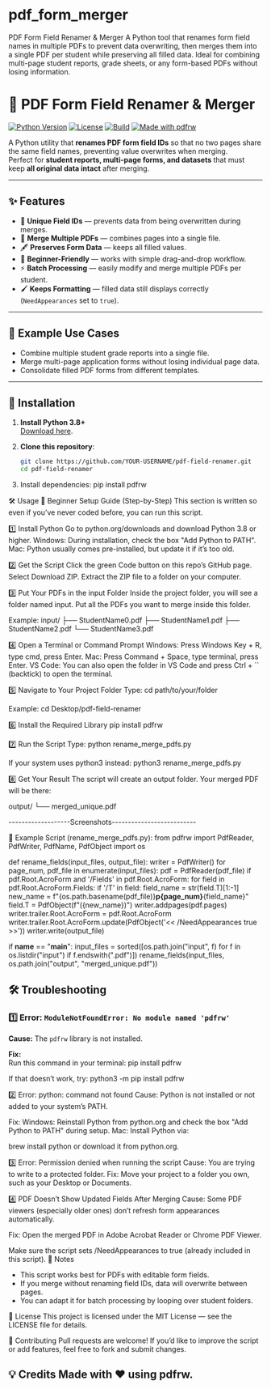 # pdf_form_merger
PDF Form Field Renamer &amp; Merger A Python tool that renames form field names in multiple PDFs to prevent data overwriting, then merges them into a single PDF per student while preserving all filled data. Ideal for combining multi-page student reports, grade sheets, or any form-based PDFs without losing information.


# 📝 PDF Form Field Renamer & Merger

[![Python Version](https://img.shields.io/badge/python-3.8%2B-blue)](https://www.python.org/downloads/)
[![License](https://img.shields.io/badge/license-MIT-green)](LICENSE)
[![Build](https://img.shields.io/badge/build-passing-brightgreen)]()
[![Made with pdfrw](https://img.shields.io/badge/made%20with-pdfrw-orange)](https://pypi.org/project/pdfrw/)

A Python utility that **renames PDF form field IDs** so that no two pages share the same field names, preventing value overwrites when merging.  
Perfect for **student reports, multi-page forms, and datasets** that must keep **all original data intact** after merging.  

---

## ✨ Features
- 🔄 **Unique Field IDs** — prevents data from being overwritten during merges.
- 📄 **Merge Multiple PDFs** — combines pages into a single file.
- 🖋 **Preserves Form Data** — keeps all filled values.
- 🎯 **Beginner-Friendly** — works with simple drag-and-drop workflow.
- ⚡ **Batch Processing** — easily modify and merge multiple PDFs per student.
- 🖌 **Keeps Formatting** — filled data still displays correctly (`NeedAppearances` set to `true`).

---

## 📂 Example Use Cases
- Combine multiple student grade reports into a single file.
- Merge multi-page application forms without losing individual page data.
- Consolidate filled PDF forms from different templates.

---

## 🚀 Installation
1. **Install Python 3.8+**  
   [Download here](https://www.python.org/downloads/).

2. **Clone this repository**:
   ```bash
   git clone https://github.com/YOUR-USERNAME/pdf-field-renamer.git
   cd pdf-field-renamer
3. Install dependencies:
pip install pdfrw


🛠 Usage
📖 Beginner Setup Guide (Step-by-Step)
This section is written so even if you’ve never coded before, you can run this script.

1️⃣ Install Python
Go to python.org/downloads and download Python 3.8 or higher.
Windows: During installation, check the box "Add Python to PATH".
Mac: Python usually comes pre-installed, but update it if it’s too old.

2️⃣ Get the Script
Click the green Code button on this repo’s GitHub page.
Select Download ZIP.
Extract the ZIP file to a folder on your computer.

3️⃣ Put Your PDFs in the input Folder
Inside the project folder, you will see a folder named input.
Put all the PDFs you want to merge inside this folder.

Example:
input/
├── StudentName0.pdf
├── StudentName1.pdf
├── StudentName2.pdf
└── StudentName3.pdf

4️⃣ Open a Terminal or Command Prompt
Windows: Press Windows Key + R, type cmd, press Enter.
Mac: Press Command + Space, type terminal, press Enter.
VS Code: You can also open the folder in VS Code and press Ctrl + `` (backtick) to open the terminal.

5️⃣ Navigate to Your Project Folder
Type:
cd path/to/your/folder

Example:
cd Desktop/pdf-field-renamer

6️⃣ Install the Required Library
pip install pdfrw

7️⃣ Run the Script
Type:
python rename_merge_pdfs.py

If your system uses python3 instead:
python3 rename_merge_pdfs.py

8️⃣ Get Your Result
The script will create an output folder.
Your merged PDF will be there:

output/
└── merged_unique.pdf

-------------------Screenshots--------------------------

📄 Example Script (rename_merge_pdfs.py):
from pdfrw import PdfReader, PdfWriter, PdfName, PdfObject
import os

def rename_fields(input_files, output_file):
    writer = PdfWriter()
    for page_num, pdf_file in enumerate(input_files):
        pdf = PdfReader(pdf_file)
        if pdf.Root.AcroForm and '/Fields' in pdf.Root.AcroForm:
            for field in pdf.Root.AcroForm.Fields:
                if '/T' in field:
                    field_name = str(field.T)[1:-1]
                    new_name = f"{os.path.basename(pdf_file)}__p{page_num}__{field_name}"
                    field.T = PdfObject(f"({new_name})")
        writer.addpages(pdf.pages)
    writer.trailer.Root.AcroForm = pdf.Root.AcroForm
    writer.trailer.Root.AcroForm.update(PdfObject('<< /NeedAppearances true >>'))
    writer.write(output_file)

if __name__ == "__main__":
    input_files = sorted([os.path.join("input", f) for f in os.listdir("input") if f.endswith(".pdf")])
    rename_fields(input_files, os.path.join("output", "merged_unique.pdf"))

## 🛠 Troubleshooting

### 1️⃣ Error: `ModuleNotFoundError: No module named 'pdfrw'`
**Cause:** The `pdfrw` library is not installed.  

**Fix:**  
Run this command in your terminal:
pip install pdfrw

If that doesn’t work, try:
python3 -m pip install pdfrw

2️⃣ Error: python: command not found
Cause: Python is not installed or not added to your system’s PATH.

Fix:
Windows: Reinstall Python from python.org and check the box "Add Python to PATH" during setup.
Mac: Install Python via:

brew install python
or download it from python.org.

3️⃣ Error: Permission denied when running the script
Cause: You are trying to write to a protected folder.
Fix: Move your project to a folder you own, such as your Desktop or Documents.

4️⃣ PDF Doesn’t Show Updated Fields After Merging
Cause: Some PDF viewers (especially older ones) don’t refresh form appearances automatically.

Fix:
Open the merged PDF in Adobe Acrobat Reader or Chrome PDF Viewer.

Make sure the script sets /NeedAppearances to true (already included in this script).
📌 Notes
- This script works best for PDFs with editable form fields.
- If you merge without renaming field IDs, data will overwrite between pages.
- You can adapt it for batch processing by looping over student folders.

📜 License
This project is licensed under the MIT License — see the LICENSE file for details.

🤝 Contributing
Pull requests are welcome! If you’d like to improve the script or add features, feel free to fork and submit changes.

💡 Credits
Made with ❤️ using pdfrw.
---





